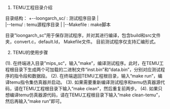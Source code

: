 1. TEMU工程目录介绍

目录结构：
   +--loongarch_sc/        		: 测试程序目录
   |        
   |--temu/			: temu源程序目录
   |
   |--Makefile			: make脚本

目录"loongarch_sc"用于保存测试程序，并对其进行编译，包含build和src文件夹，convert.c，default.ld， Makefile文件。
目前测试程序仅支持汇编形式。

2. TEMU的使用步骤

(1). 在终端进入目录”mips_sc“，输入“make”，编译测试程序。此时，在TEMU工程根目录下生成两个可加载的二进制文件“inst.bin”和“data.bin”，分别对应测试程序的指令段和数据段。
(2). 在终端退回TEMU工程根目录，输入“make run”，编译temu指令集仿真器并启动。
(3). 如果需要重新编译测试程序和temu仿真器源代码，请在TEMU工程根目录下输入“make clean”，然后重复前两步。
(4). 如果只想编译temu仿真器源代码，请在TEMU工程根目录下输入“make clean-temu”，然后再输入“make run”即可。
